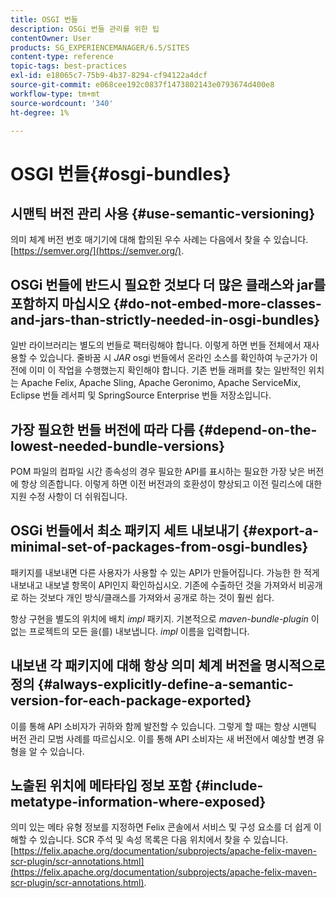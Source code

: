 ```yaml
---
title: OSGI 번들
description: OSGi 번들 관리를 위한 팁
contentOwner: User
products: SG_EXPERIENCEMANAGER/6.5/SITES
content-type: reference
topic-tags: best-practices
exl-id: e18065c7-75b9-4b37-8294-cf94122a4dcf
source-git-commit: e068cee192c0837f1473802143e0793674d400e8
workflow-type: tm+mt
source-wordcount: '340'
ht-degree: 1%

---
```


# OSGI 번들{#osgi-bundles}

## 시맨틱 버전 관리 사용 {#use-semantic-versioning}

의미 체계 버전 번호 매기기에 대해 합의된 우수 사례는 다음에서 찾을 수 있습니다. [https://semver.org/](https://semver.org/).

## OSGi 번들에 반드시 필요한 것보다 더 많은 클래스와 jar를 포함하지 마십시오 {#do-not-embed-more-classes-and-jars-than-strictly-needed-in-osgi-bundles}

일반 라이브러리는 별도의 번들로 팩터링해야 합니다. 이렇게 하면 번들 전체에서 재사용할 수 있습니다. 줄바꿈 시 *JAR* osgi 번들에서 온라인 소스를 확인하여 누군가가 이전에 이미 이 작업을 수행했는지 확인해야 합니다. 기존 번들 래퍼를 찾는 일반적인 위치는 Apache Felix, Apache Sling, Apache Geronimo, Apache ServiceMix, Eclipse 번들 레서피 및 SpringSource Enterprise 번들 저장소입니다.

## 가장 필요한 번들 버전에 따라 다름 {#depend-on-the-lowest-needed-bundle-versions}

POM 파일의 컴파일 시간 종속성의 경우 필요한 API를 표시하는 필요한 가장 낮은 버전에 항상 의존합니다. 이렇게 하면 이전 버전과의 호환성이 향상되고 이전 릴리스에 대한 지원 수정 사항이 더 쉬워집니다.

## OSGi 번들에서 최소 패키지 세트 내보내기 {#export-a-minimal-set-of-packages-from-osgi-bundles}

패키지를 내보내면 다른 사용자가 사용할 수 있는 API가 만들어집니다. 가능한 한 적게 내보내고 내보낼 항목이 API인지 확인하십시오. 기존에 수출하던 것을 가져와서 비공개로 하는 것보다 개인 방식/클래스를 가져와서 공개로 하는 것이 훨씬 쉽다.

항상 구현을 별도의 위치에 배치 *impl* 패키지. 기본적으로 *maven-bundle-plugin* 이 없는 프로젝트의 모든 을(를) 내보냅니다. *impl* 이름을 입력합니다.

## 내보낸 각 패키지에 대해 항상 의미 체계 버전을 명시적으로 정의 {#always-explicitly-define-a-semantic-version-for-each-package-exported}

이를 통해 API 소비자가 귀하와 함께 발전할 수 있습니다. 그렇게 할 때는 항상 시맨틱 버전 관리 모범 사례를 따르십시오. 이를 통해 API 소비자는 새 버전에서 예상할 변경 유형을 알 수 있습니다.

## 노출된 위치에 메타타입 정보 포함 {#include-metatype-information-where-exposed}

의미 있는 메타 유형 정보를 지정하면 Felix 콘솔에서 서비스 및 구성 요소를 더 쉽게 이해할 수 있습니다. SCR 주석 및 속성 목록은 다음 위치에서 찾을 수 있습니다. [https://felix.apache.org/documentation/subprojects/apache-felix-maven-scr-plugin/scr-annotations.html](https://felix.apache.org/documentation/subprojects/apache-felix-maven-scr-plugin/scr-annotations.html).
